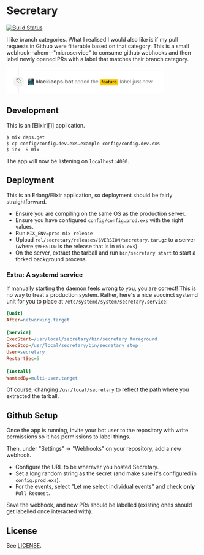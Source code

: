 # Secretary

[![Build Status](https://ci.blackieops.com/buildStatus/icon?job=secretary-tests)](https://ci.blackieops.com/job/secretary-tests/)

I like branch categories. What I realised I would also like is if my pull
requests in Github were filterable based on that category. This is a small
webhook--ahem--"microservice" to consume github webhooks and then label newly
opened PRs with a label that matches their branch category.

![Screenshot of the result](./.preview.png)

## Development

This is an [Elixir][1] application.

```
$ mix deps.get
$ cp config/config.dev.exs.example config/config.dev.exs
$ iex -S mix
```

The app will now be listening on `localhost:4000`.

## Deployment

This is an Erlang/Elixir application, so deployment should be fairly
straightforward.

* Ensure you are compiling on the same OS as the production server.
* Ensure you have configured `config/config.prod.exs` with the right values.
* Run `MIX_ENV=prod mix release`
* Upload `rel/secretary/releases/$VERSION/secretary.tar.gz` to a server (where
  `$VERSION` is the release that is in `mix.exs`).
* On the server, extract the tarball and run `bin/secretary start` to start a
  forked background process.

### Extra: A systemd service

If manually starting the daemon feels wrong to you, you are correct! This is no
way to treat a production system. Rather, here's a nice succinct systemd unit
for you to place at `/etc/systemd/system/secretary.service`:

```ini
[Unit]
After=networking.target

[Service]
ExecStart=/usr/local/secretary/bin/secretary foreground
ExecStop=/usr/local/secretary/bin/secretary stop
User=secretary
RestartSec=5

[Install]
WantedBy=multi-user.target
```

Of course, changing `/usr/local/secretary` to reflect the path where you
extracted the tarball.

## Github Setup

Once the app is running, invite your bot user to the repository with write
permissions so it has permissions to label things.

Then, under "Settings" -> "Webhooks" on your repository, add a new webhook.

* Configure the URL to be wherever you hosted Secretary.
* Set a long random string as the secret (and make sure it's configured in
  `config.prod.exs`).
* For the events, select "Let me select individual events" and check **only**
  `Pull Request`.

Save the webhook, and new PRs should be labelled (existing ones should get
labelled once interacted with).

## License

See [LICENSE](./LICENSE).
